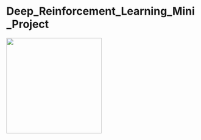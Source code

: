 # Deep_Reinforcement_Learning_Mini_Project



<img width="250px" src="my_rat_is_getting_better.gif">
